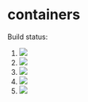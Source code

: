 # containers

Build status:

1. [![](https://github.com/derikkk/containers/workflows/tests-fibonacci/badge.svg)](https://github.com/derikkk/containers/actions?query=workflow%3Atests-fibonacci)
1. [![](https://github.com/derikkk/containers/workflows/tests-range/badge.svg)](https://github.com/derikkk/containers/actions?query=workflow%3Atests-range)
1. [![](https://github.com/derikkk/containers/workflows/tests-BST/badge.svg)](https://github.com/derikkk/containers/actions?query=workflow%3Atests-BST)
1. [![](https://github.com/derikkk/containers/workflows/tests-BinaryTree/badge.svg)](https://github.com/derikkk/containers/actions?query=workflow%3Atests-BinaryTree)
1. [![](https://github.com/derikkk/containers/workflows/tests-AVLTree/badge.svg)](https://github.com/derikkk/containers/actions?query=workflow%3Atests-AVLTree)
